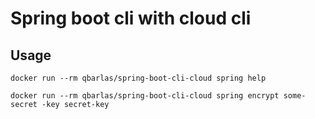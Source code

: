 # Spring boot cli with cloud cli

## Usage
```
docker run --rm qbarlas/spring-boot-cli-cloud spring help
```

```
docker run --rm qbarlas/spring-boot-cli-cloud spring encrypt some-secret -key secret-key
```